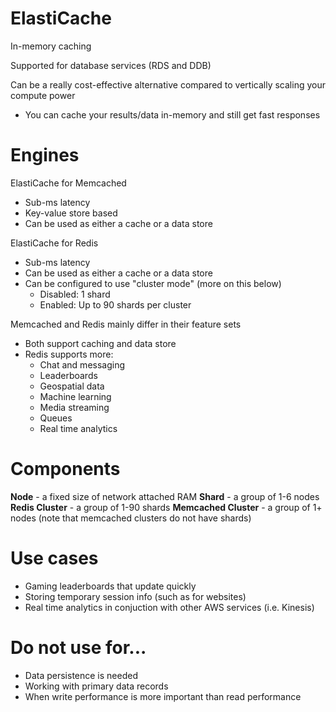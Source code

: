 # ElastiCache

In-memory caching

Supported for database services (RDS and DDB)

Can be a really cost-effective alternative compared to vertically scaling your compute power
- You can cache your results/data in-memory and still get fast responses

# Engines

ElastiCache for Memcached
- Sub-ms latency
- Key-value store based
- Can be used as either a cache or a data store

ElastiCache for Redis
- Sub-ms latency
- Can be used as either a cache or a data store
- Can be configured to use "cluster mode" (more on this below)
	- Disabled: 1 shard
	- Enabled: Up to 90 shards per cluster

Memcached and Redis mainly differ in their feature sets
- Both support caching and data store
- Redis supports more:
	- Chat and messaging
	- Leaderboards
	- Geospatial data
	- Machine learning
	- Media streaming
	- Queues
	- Real time analytics

# Components

**Node** - a fixed size of network attached RAM
**Shard** - a group of 1-6 nodes
**Redis Cluster** - a group of 1-90 shards
**Memcached Cluster** - a group of 1+ nodes (note that memcached clusters do not have shards)

# Use cases
- Gaming leaderboards that update quickly
- Storing temporary session info (such as for websites)
- Real time analytics in conjuction with other AWS services (i.e. Kinesis)

# Do not use for...
- Data persistence is needed
- Working with primary data records
- When write performance is more important than read performance

